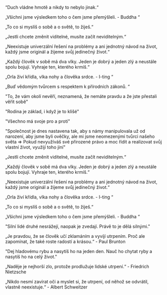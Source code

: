 

“Duch vládne hmot&#283; a nikdy to nebylo jinak.“

„Všichni jsme výsledkem toho o &#269;em jsme p&#345;emýšleli. - Buddha “

„To co si myslíš o sob&#283; a o sv&#283;t&#283;, to žiješ.“

„Jestli chcete zm&#283;nit viditelné, musíte za&#269;ít neviditelným.“

„Neexistuje univerzální &#345;ešení na problémy a ani jednotný návod na život, každý jsme originál a žijeme sv&#367;j jedine&#269;ný život.“

„Každý &#269;lov&#283;k v sob&#283; má dva vlky. Jeden je dobrý a jeden zlý a neustále spolu bojují. Vyhraje ten, kterého krmíš.“

„Orla živí k&#345;ídla, vlka nohy a &#269;lov&#283;ka srdce. - I-ting “

„Bu&#271; v&#283;domým tv&#367;rcem s respektem k p&#345;írodních zákon&#367;. “ 

"To, že vám okolí nev&#283;&#345;í, neznamená, že nemáte pravdu a že jste p&#345;estali v&#283;&#345;it sob&#283;"

"Rodina je základ, i když je to klišé"

"Všechno má svoje pro a proti"

"Spole&#269;nost je dnes nastavena tak, aby s námy manipulovala už od narození, aby jsme byli ov&#283;&#269;ky, ale mi jsme neomezenými tv&#367;rci našeho sv&#283;ta => Pokud nevyužíváš své p&#345;irozené právo a moc &#345;ídit a realizovat sv&#367;j vlastní život, využijí toho jiní"

„Jestli chcete zm&#283;nit viditelné, musíte za&#269;ít neviditelným.“

„Každý &#269;lov&#283;k v sob&#283; má dva vlky. Jeden je dobrý a jeden zlý a neustále spolu bojují. Vyhraje ten, kterého krmíš.“

„Neexistuje univerzální &#345;ešení na problémy a ani jednotný návod na život, každý jsme originál a žijeme sv&#367;j jedine&#269;ný život.“


„Orla živí k&#345;ídla, vlka nohy a &#269;lov&#283;ka srdce. - I-ting “

„To co si myslíš o sob&#283; a o sv&#283;t&#283;, to žiješ.“

„Všichni jsme výsledkem toho o &#269;em jsme p&#345;emýšleli. - Buddha “

"Silní lidé druhé nesrážejí, naopak je zvedají. Práv&#283; to je d&#283;lá silnými."

„Je pravdou, že se &#269;lov&#283;k u&#269;í zklamáním a vyvíjí utrpením. Pro&#269; ale zapomínat, že také roste radostí a krásou.“ - Paul Brunton

"Dej hladovému rybu a nasytíš ho na jeden den. Nau&#269; ho chytat ryby a nasytíš ho na celý život."


„Nad&#283;je je nejhorší zlo, protože prodlužuje lidské utrpení.“ - Friedrich Nietzsche

„Nikdo nesmí zavírat o&#269;i a myslet si, že utrpení, od n&#283;hož se odvrátil, vlastn&#283; neexistuje.“ - Albert Schweitzer 




